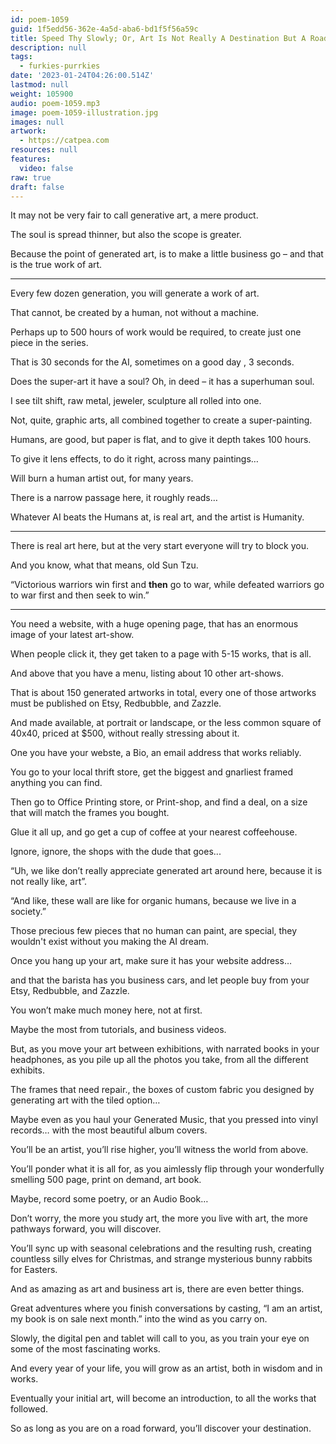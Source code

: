 ```yaml
---
id: poem-1059
guid: 1f5edd56-362e-4a5d-aba6-bd1f5f56a59c
title: Speed Thy Slowly; Or, Art Is Not Really A Destination But A Road That Takes You Wherever You Need To Be Next
description: null
tags:
  - furkies-purrkies
date: '2023-01-24T04:26:00.514Z'
lastmod: null
weight: 105900
audio: poem-1059.mp3
image: poem-1059-illustration.jpg
images: null
artwork:
  - https://catpea.com
resources: null
features:
  video: false
raw: true
draft: false
---
```


It may not be very fair to call generative art,
a mere product.

The soul is spread thinner,
but also the scope is greater.

Because the point of generated art,
is to make a little business go – and that is the true work of art.

---

Every few dozen generation,
you will generate a work of art.

That cannot, be created by a human,
not without a machine.

Perhaps up to 500 hours of work would be required,
to create just one piece in the series.

That is 30 seconds for the AI,
sometimes on a good day , 3 seconds.

Does the super-art it have a soul?
Oh, in deed – it has a superhuman soul.

I see tilt shift, raw metal,
jeweler, sculpture all rolled into one.

Not, quite, graphic arts,
all combined together to create a super-painting.

Humans, are good, but paper is flat,
and to give it depth takes 100 hours.

To give it lens effects,
to do it right, across many paintings…

Will burn a human artist out,
for many years.

There is a narrow passage here,
it roughly reads…

Whatever AI beats the Humans at,
is real art, and the artist is Humanity.

---

There is real art here,
but at the very start everyone will try to block you.

And you know,
what that means, old Sun Tzu.

“Victorious warriors win first and __then__ go to war,
while defeated warriors go to war first and then seek to win.”

---

You need a website, with a huge opening page,
that has an enormous image of your latest art-show.

When people click it,
they get taken to a page with 5-15 works, that is all.

And above that you have a menu,
listing about 10 other art-shows.

That is about 150 generated artworks in total,
every one of those artworks must be published on Etsy, Redbubble, and Zazzle.

And made available, at portrait or landscape,
or the less common square of 40x40, priced at $500, without really stressing about it.

One you have your webste,
a Bio, an email address that works reliably.

You go to your local thrift store,
get the biggest and gnarliest framed anything you can find.

Then go to Office Printing store, or Print-shop,
and find a deal, on a size that will match the frames you bought.

Glue it all up,
and go get a cup of coffee at your nearest coffeehouse.

Ignore, ignore,
the shops with the dude that goes...

“Uh, we like don’t really appreciate generated art around here,
because it is not really like, art”.

“And like, these wall are like for organic humans,
because we live in a society.”

Those precious few pieces that no human can paint,
are special, they wouldn't exist without you making the AI dream.

Once you hang up your art,
make sure it has your website address…

and that the barista has you business cars,
and let people buy from your Etsy, Redbubble, and Zazzle.

You won’t make much money here,
not at first.

Maybe the most from tutorials,
and business videos.

But, as you move your art between exhibitions, with narrated books in your headphones,
as you pile up all the photos you take, from all the different exhibits.

The frames that need repair.,
the boxes of custom fabric you designed by generating art with the tiled option…

Maybe even as you haul your Generated Music,
that you pressed into vinyl records… with the most beautiful album covers.

You’ll be an artist, you’ll rise higher,
you’ll witness the world from above.

You’ll ponder what it is all for,
as you aimlessly flip through your wonderfully smelling 500 page, print on demand, art book.

Maybe, record some poetry,
or an Audio Book…

Don’t worry, the more you study art, the more you live with art,
the more pathways forward, you will discover.

You’ll sync up with seasonal celebrations and the resulting rush,
creating countless silly elves for Christmas, and strange mysterious bunny rabbits for Easters.

And as amazing as art and business art is,
there are even better things.

Great adventures where you finish conversations by casting,
“I am an artist, my book is on sale next month.” into the wind as you carry on.

Slowly, the digital pen and tablet will call to you,
as you train your eye on some of the most fascinating works.

And every year of your life,
you will grow as an artist, both in wisdom and in works.

Eventually your initial art,
will become an introduction, to all the works that followed.

So as long as you are on a road forward,
you’ll discover your destination.
